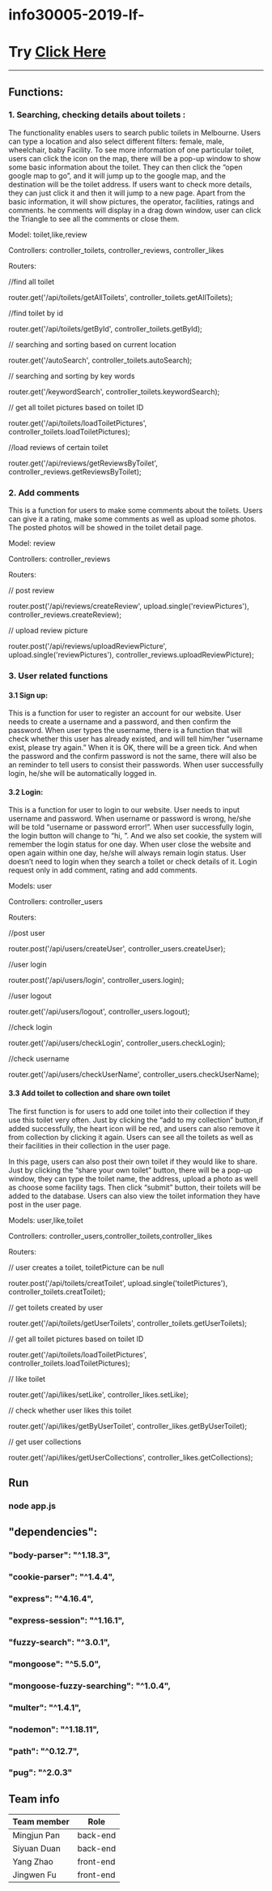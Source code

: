 # info30005-2019-lf-
# Try [Click Here](https://polar-peak-30495.herokuapp.com/)

---
## Functions:
### 1. Searching, checking details about toilets :

The functionality enables users to search public toilets in Melbourne. Users can type a location and also select different filters: female, male, wheelchair, baby Facility. To see more information of one particular toilet, users can click the icon on the map, there will be a pop-up window to show some basic information about the toilet. They can then click the “open google map to go”, and it will jump up to the google map, and the destination will be the toilet address. If users want to check more details, they can just click it and then it will jump to a new page. Apart from the basic information, it will show pictures, the operator, facilities, ratings and comments. he comments will display in a drag down window, user can click the Triangle to see all the comments or close them.

Model: toilet,like,review

Controllers: controller_toilets, controller_reviews, controller_likes

Routers: 

//find all toilet

router.get('/api/toilets/getAllToilets', controller_toilets.getAllToilets);

//find toilet by id

router.get('/api/toilets/getById', controller_toilets.getById);

// searching and sorting based on current location

router.get('/autoSearch', controller_toilets.autoSearch);

// searching and sorting by key words

router.get('/keywordSearch', controller_toilets.keywordSearch);

// get all toilet pictures based on toilet ID

router.get('/api/toilets/loadToiletPictures', controller_toilets.loadToiletPictures);

//load reviews of certain toilet

router.get('/api/reviews/getReviewsByToilet', controller_reviews.getReviewsByToilet);

### 2. Add comments
This is a function for users to make some comments about the toilets. Users can give it a rating, make some comments as well as upload some photos. The posted photos will be showed in the toilet detail page.

Model: review

Controllers: controller_reviews

Routers:

// post review

router.post('/api/reviews/createReview', upload.single('reviewPictures'), controller_reviews.createReview);

// upload review picture

router.post('/api/reviews/uploadReviewPicture', upload.single('reviewPictures'), controller_reviews.uploadReviewPicture);

### 3. User related functions
#### 3.1 Sign up:
This is a function for user to register an account for our website. User needs to create a username and a password, and then confirm the password. When user types the username, there is a function that will check whether this user has already existed, and will tell him/her “username exist, please try again.” When it is OK, there will be a green tick. And when the password and the confirm password is not the same, there will also be an reminder to tell users to consist their passwords. When user successfully login, he/she will be automatically logged in.

#### 3.2 Login: 
This is a function for user to login to our website. User needs to input username and password. When username or password is wrong, he/she will be told “username or password error!”. When user successfully login, the login button will change to “hi, <username>”. And we also set cookie, the system will remember the login status for one day. When user close the website and open again within one day, he/she will always remain login status. User doesn’t need to login when they search a toilet or check details of it. Login request only in add comment, rating and add comments.

Models: user

Controllers: controller_users

Routers: 

//post user
 
router.post('/api/users/createUser', controller_users.createUser);

//user login

router.post('/api/users/login', controller_users.login);

//user logout

router.get('/api/users/logout', controller_users.logout);

//check login

router.get('/api/users/checkLogin', controller_users.checkLogin);

//check username

router.get('/api/users/checkUserName', controller_users.checkUserName);

#### 3.3 Add toilet to collection and share own toilet
The first function is for users to add one toilet into their collection if they use this toilet very often. Just by clicking the “add to my collection” button,if added successfully, the heart icon will be red, and users can also remove it from collection by clicking it again. Users can see all the toilets as well as their facilities in their collection in the user page. 

In this page, users can also post their own toilet if they would like to share. Just by clicking the “share your own toilet” button, there will be a pop-up window, they can type the toilet name, the address, upload a photo as well as choose some facility tags. Then click “submit” button, their toilets will be added to the database. Users can also view the toilet information they have post in the user page.

Models: user,like,toilet

Controllers: controller_users,controller_toilets,controller_likes

Routers: 

// user creates a toilet, toiletPicture can be null

router.post('/api/toilets/creatToilet', upload.single('toiletPictures'), controller_toilets.creatToilet);

// get toilets created by user

router.get('/api/toilets/getUserToilets', controller_toilets.getUserToilets);

// get all toilet pictures based on toilet ID

router.get('/api/toilets/loadToiletPictures', controller_toilets.loadToiletPictures);

// like toilet

router.get('/api/likes/setLike', controller_likes.setLike);

// check whether user likes this toilet

router.get('/api/likes/getByUserToilet', controller_likes.getByUserToilet);

// get user collections

router.get('/api/likes/getUserCollections', controller_likes.getCollections);


##  Run
###  node app.js

## "dependencies":

###  "body-parser": "^1.18.3",
###  "cookie-parser": "^1.4.4",
###  "express": "^4.16.4",
###  "express-session": "^1.16.1",
###  "fuzzy-search": "^3.0.1",
###  "mongoose": "^5.5.0",
###  "mongoose-fuzzy-searching": "^1.0.4",
###  "multer": "^1.4.1",
###  "nodemon": "^1.18.11",
###  "path": "^0.12.7",
###  "pug": "^2.0.3"


## Team info
 
 | Team member  | Role      |
 | ------------ | --------- |
 | Mingjun Pan  | back-end  |
 | Siyuan Duan  | back-end  |
 | Yang Zhao    | front-end |
 | Jingwen Fu   | front-end | 
